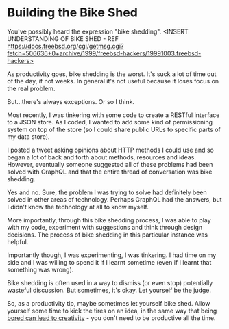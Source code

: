 # Building the Bike Shed

You've possibly heard the expression "bike shedding". <INSERT UNDERSTANDING OF BIKE SHED - REF https://docs.freebsd.org/cgi/getmsg.cgi?fetch=506636+0+archive/1999/freebsd-hackers/19991003.freebsd-hackers>

As productivity goes, bike shedding is the worst. It's suck a lot of time out of the day, if not weeks. In general it's not useful because it loses focus on the real problem.

But…there's always exceptions. Or so I think.

<!--more-->

Most recently, I was tinkering with some code to create a RESTful interface to a JSON store. As I coded, I wanted to add some kind of permissioning system on top of the store (so I could share public URLs to specific parts of my data store).

I posted a tweet asking opinions about HTTP methods I could use and so began a lot of back and forth about methods, resources and ideas. However, eventually someone suggested all of these problems had been solved with GraphQL and that the entire thread of conversation was bike shedding.

Yes and no. Sure, the problem I was trying to solve had definitely been solved in other areas of technology. Perhaps GraphQL had the answers, but I didn't know the technology at all to know myself.

More importantly, through this bike shedding process, I was able to play with my code, experiment with suggestions and think through design decisions. The process of bike shedding in this particular instance was helpful.

Importantly though, I was experimenting, I was tinkering. I had time on my side and I was willing to spend it if I learnt sometime (even if I learnt that something was wrong).

Bike shedding is often used in a way to dismiss (or even stop) potentially wasteful discussion. But sometimes, it's okay. Let yourself be the judge.

So, as a productivity tip, maybe sometimes let yourself bike shed. Allow yourself some time to kick the tires on an idea, in the same way that being [bored can lead to creativity](http://www.telegraph.co.uk/news/science/science-news/11492867/Boredom-makes-people-more-creative-claim-psychologists.html) - you don't need to be productive all the time.





